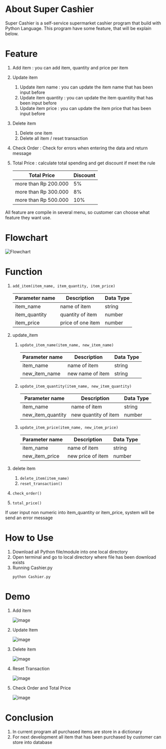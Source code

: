 # About Super Cashier
Super Cashier is a self-service supermarket cashier program that build with Python Language. This program have some feature, that will be explain below.

# Feature

1. Add item
    : you can add item, quantity and price per item
2. Update item
    1. Update item name
        : you can update the item name that has been input before
    2. Update item quantity
        : you can update the item quantiity that has been input before
    3. Update item price
        : you can update the item price that has been input before
3. Delete item
    1. Delete one item
    2. Delete all item / reset transaction
4. Check Order
      : Check for errors when entering the data and return message
5. Total Price
        : calculate total spending and get discount if meet the rule
    
    | Total Price | Discount |
    | ----------- | ----------- |
    | more than Rp 200.000 | 5% |
    | more than Rp 300.000 | 8% |
    | more than Rp 500.000 | 10% |

All feature are compile in several menu, so customer can choose what feature they want use.

# Flowchart

![Flowchart](https://user-images.githubusercontent.com/128889408/230767415-1deb844b-ccd7-4770-bd95-ac5c1bddb6b2.png)


# Function

1. `add_item(item_name, item_quantity, item_price)`

    | Parameter name | Description | Data Type |
    | ----------- | ----------- | ----------- |
    | item_name | name of item | string |
    | item_quantity | quantity of item | number |
    | item_price | price of one item | number |
    
2. update_item
    1. `update_item_name(item_name, new_item_name)`
    
        | Parameter name | Description | Data Type |
        | ----------- | ----------- | ----------- |
        | item_name | name of item | string |
        | new_item_name | new name of item | string |
    
    2. `update_item_quantity(item_name, new_item_quantity)`
    
        | Parameter name | Description | Data Type |
        | ----------- | ----------- | ----------- |
        | item_name | name of item | string |
        | new_item_quantity | new quantity of item | number |
    
    3. `update_item_price(item_name, new_item_price)`
    
        | Parameter name | Description | Data Type |
        | ----------- | ----------- | ----------- |
        | item_name | name of item | string |
        | new_item_price | new price of item | number |
    
3. delete item
    1. `delete_item(item_name)`
    2. `reset_transaction()`
4. `check_order()`
5. `total_price()`

If user input non numeric into item_quantity or item_price, system will be send an error message

# How to Use

1.	Download all Python file/module into one local directory
2.	Open terminal and go to local directory where file has been download exists
3.	Running Cashier.py
    ``` 
    python Cashier.py 
    ```

# Demo
1. Add item 

    ![image](https://user-images.githubusercontent.com/128889408/230732773-373cdccf-8dce-415f-a676-b7f45fe0275f.png)

2. Update Item 

    ![image](https://user-images.githubusercontent.com/128889408/230751578-155d08ac-7062-4783-a107-a544bbea5749.png)

3. Delete item 

    ![image](https://user-images.githubusercontent.com/128889408/230732979-ee5aa8c1-6849-45f6-b92a-748f1fcab41e.png)

4. Reset Transaction 

    ![image](https://user-images.githubusercontent.com/128889408/230732948-1231fc7d-d9d8-406a-9c93-17e91ac9872e.png)

5. Check Order and Total Price

    ![image](https://user-images.githubusercontent.com/128889408/230767622-c8b575d7-f385-49bf-a919-b804167b4c9c.png)

# Conclusion
1. In current program all purchased items are store in a dictionary
2. For next development all item that has been purchased by customer can store into database

